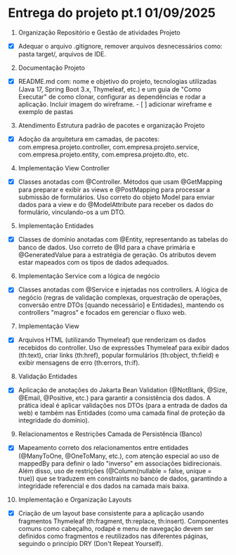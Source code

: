 # Entrega do projeto pt.1 01/09/2025

1. Organização Repositório e Gestão de atividades Projeto
- [X] Adequar o arquivo .gitignore, remover arquivos desnecessários como: pasta target/, arquivos de IDE.

2. Documentação Projeto
- [X] README.md com: nome e objetivo do projeto, tecnologias utilizadas (Java 17, Spring Boot 3.x, Thymeleaf, etc.) e um guia de "Como Executar" de como clonar, configurar as dependências e rodar a aplicação. Incluir imagem do wireframe.
      - [ ] adicionar wireframe e exemplo de pastas

3. Atendimento Estrutura padrão de pacotes e organização Projeto
- [X] Adoção da arquitetura em camadas, de pacotes: com.empresa.projeto.controller, com.empresa.projeto.service, com.empresa.projeto.entity, com.empresa.projeto.dto, etc.

4. Implementação View Controller
- [X] Classes anotadas com @Controller. Métodos que usam @GetMapping para preparar e exibir as views e @PostMapping para processar a submissão de formulários. Uso correto do objeto Model para enviar dados para a view e do @ModelAttribute para receber os dados do formulário, vinculando-os a um DTO.

5. Implementação Entidades
- [X] Classes de domínio anotadas com @Entity, representando as tabelas do banco de dados. Uso correto de @Id para a chave primária e @GeneratedValue para a estratégia de geração. Os atributos devem estar mapeados com os tipos de dados adequados.

6. Implementação Service com a lógica de negócio
- [X] Classes anotadas com @Service e injetadas nos controllers. A lógica de negócio (regras de validação complexas, orquestração de operações, conversão entre DTOs [quando necessário] e Entidades), mantendo os controllers "magros" e focados em gerenciar o fluxo web.

7. Implementação View
- [X] Arquivos HTML (utilizando Thymeleaf) que renderizam os dados recebidos do controller. Uso de expressões Thymeleaf para exibir dados (th:text), criar links (th:href), popular formulários (th:object, th:field) e exibir mensagens de erro (th:errors, th:if).

8. Validação Entidades
- [X] Aplicação de anotações do Jakarta Bean Validation (@NotBlank, @Size, @Email, @Positive, etc.) para garantir a consistência dos dados. A prática ideal é aplicar validações nos DTOs (para a entrada de dados da web) e também nas Entidades (como uma camada final de proteção da integridade do domínio).

9. Relacionamentos e Restrições Camada de Persistência (Banco)
- [X] Mapeamento correto dos relacionamentos entre entidades (@ManyToOne, @OneToMany, etc.), com atenção especial ao uso de mappedBy para definir o lado "inverso" em associações bidirecionais. Além disso, uso de restrições (@Column(nullable = false, unique = true)) que se traduzem em constraints no banco de dados, garantindo a integridade referencial e dos dados na camada mais baixa.

10. Implementação e Organização Layouts
- [X] Criação de um layout base consistente para a aplicação usando fragmentos Thymeleaf (th:fragment, th:replace, th:insert). Componentes comuns como cabeçalho, rodapé e menu de navegação devem ser definidos como fragmentos e reutilizados nas diferentes páginas, seguindo o princípio DRY (Don't Repeat Yourself).
